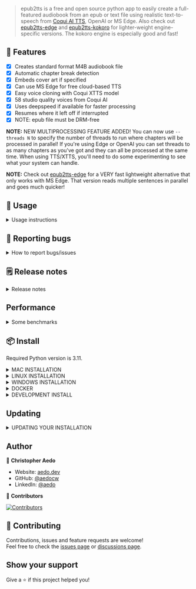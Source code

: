 > epub2tts is a free and open source python app to easily create a full-featured audiobook from an epub or text file using realistic text-to-speech from [Coqui AI TTS](https://github.com/coqui-ai/TTS), OpenAI or MS Edge.
> Also check out [epub2tts-edge](https://github.com/aedocw/epub2tts-edge) and [epub2tts-kokoro](https://github.com/aedocw/epub2tts-kokoro) for lighter-weight engine-specific versions. The kokoro engine is especially good and fast!

## 🚀 Features

- [x] Creates standard format M4B audiobook file
- [x] Automatic chapter break detection
- [x] Embeds cover art if specified
- [x] Can use MS Edge for free cloud-based TTS
- [x] Easy voice cloning with Coqui XTTS model
- [x] 58 studio quality voices from Coqui AI
- [x] Uses deepspeed if available for faster processing
- [x] Resumes where it left off if interrupted
- [x] NOTE: epub file must be DRM-free

**NOTE:** NEW MULTIPROCESSING FEATURE ADDED! You can now use `--threads N` to specify the number of threads to run where chapters will be processed in parallel! If you're using Edge or OpenAI you can set threads to as many chapters as you've got and they can all be processed at the same time. When using TTS/XTTS, you'll need to do some experimenting to see what your system can handle.

**NOTE:** Check out [epub2tts-edge](https://github.com/aedocw/epub2tts-edge/) for a VERY fast lightweight alternative that only works with MS Edge. That version reads multiple sentences in parallel and goes much quicker!


## 📖 Usage
<details>
<summary> Usage instructions</summary>

## Extract epub contents to text:
1. `epub2tts mybook.epub --export txt`
2. **edit mybook.txt**, replacing `# Part 1` etc with desired chapter names, and removing front matter like table of contents and anything else you do not want read. **Note:** First two lines can be Title: and Author: to use that in audiobook metadata. **ALSO NOTE** After Author/Title, the book copy MUST start with a chapter or section marked by a line with a hashmark at the beginning (like `# Introduction`).
3. The speaker can be set to change per chapter by appending `% <speaker>` after the chapter name, for instance `# Chapter One % en-US-AvaMultilingualNeural`. See the file `multi-speaker-sample-edge.txt` for an example. **Note:** Only works with Coqui TTS multi-speaker engine (default) or `--engine edge`.

## Default audiobook, fairly quick:
Using VITS model, all defaults, no GPU required:

* `epub2tts mybook.epub` (To change speaker (ex p307 for a good male voice w/Coqui TTS), add: `--speaker p307`)

## Kokoro
Uses [Kokoro](https://github.com/hexgrad/kokoro), really high quality TTS.

* Specify a speaker with `--speaker <speaker>`. [Check here for available voices](https://huggingface.co/hexgrad/Kokoro-82M/blob/main/VOICES.md), default speaker is `af_sky` if `--speaker` is not specified.
* `epub2tts mybook.txt --engine kokoro --speaker am_michael --speed 1.3`
* NOTE: Speed config is ignored for now, will fix at some point :)

## MS Edge Cloud TTS:
Uses [Microsoft Edge TTS](https://github.com/rany2/edge-tts/) in the cloud, FREE, only minimal CPU required, and it's pretty fast (100 minutes for 7hr book for instance). Many voices and languages to choose from, and the quality is really good (listen to `sample-en-US-AvaNeural-edge.m4b` for an example).

* List available voices with `edge-tts --list-voices`, default speaker is `en-US-AndrewNeural` if `--speaker` is not specified.
* `epub2tts mybook.txt --engine edge --speaker en-US-AvaNeural --cover cover-image.jpg --sayparts`

## XTTS with Coqui Studio voice:
1. Choose a studio voice, [samples here](https://github.com/rejuce/CoquiTTS_XTTS_Examples)
2. `epub2tts mybook.txt --engine xtts --speaker "Damien Black" --cover cover-image.jpg --sayparts`

## XTTS using your own voice clone:
1. `epub2tts mybook.epub --scan`, determine which part to start and end on so you can skip TOC, etc.
2. Secure 1-3 30 second clips of a speaker you really like (`voice-1.wav``, etc)
3. `epub2tts my-book.epub --start 4 --end 20 --xtts voice-1.wav,voice-2.wav,voice-3.wav --cover cover-image.jpg`

## All options
* -h, --help - show this help message and exit
* --threads [N] - process N number of chapters in parallel. If you're using Edge or OpenAI you can basically do as many threads as you have chapters. With TTS or XTTS you'll need to experiment to see what works best on your environment. Default number of threads is 2.
* --engine [ENGINE] - Which TTS engine to use [tts|xtts|openai|edge|kokoro]
* --xtts [sample-1.wav,sample-2.wav] - Sample wave/mp3 file(s) for XTTS v2 training separated by commas
* --openai OPENAI_API_KEY - OpenAI API key if engine is OpenAI
* --model [MODEL] - TTS model to use, default: tts_models/en/vctk/vits
* --speaker SPEAKER - Speaker to use (examples: p335 for VITS, onyx for OpenAI, "Damien Black" for XTTS v2, en-US-EricNeural for edge)
* --scan - Scan the epub to show beginning of chapters, then exit
* --start [START] - Chapter/part to start from
* --end [END] - Chapter/part to end with
* --language [LANGUAGE] - Language of the epub, default: en
* --minratio [MINRATIO] - Minimum match ratio between text and transcript, 0 to disable whisper
* --skiplinks - Skip reading any HTML links
* --skipfootnotes - Try to skip reading footnotes
* --skip-cleanup - Do not replace special characters with ","
* --sayparts - Say each part number at start of section
* --bitrate [BITRATE] - Specify bitrate for output file
* --debug  - Enable debug output
* --export txt - Export epub contents to file (txt, md coming soon)
* --parapause - when using `--export txt`, this option inserts `%P%` at each paragraph break. Then when creating audio with `--engine edge`, any time `%P%` is found in the copy a 1.2 second pause in inserted. 
* --no-deepspeed - Disable deepspeed
* --cover image.jpg - jpg image to use for cover

</details>

## 🐞 Reporting bugs
<details>
<summary>How to report bugs/issues</summary>

Thank you in advance for reporting any bugs/issues you encounter! If you are having issues, first please [search existing issues](https://github.com/aedocw/epub2tts/issues) to see if anyone else has run into something similar previously.

If you've found something new, please open an issue and be sure to include:
1. The full command you executed
2. The platform (Linux, Windows, OSX, Docker)
3. Your Python version if not using Docker
4. Try running the command again with `--debug --minratio 0` added on, to get more information
5. Relevant output around the crash, including the sentence (should be in debug output) if it crashed during a TTS step

</details>

## 🗒️ Release notes
<details>
<summary>Release notes </summary>

* 20250216: Added Kokoro engine, still need to fix using speed parameter
* 20241005: A few new releases thanks to excellent contributions from https://github.com/calledit - this includes significant refactoring to improve the code base, adding `--threads N` feature for multiprocessing, and support for NCX files that improves detection of how text is separated in an epub.
* 20240403: Added support for specifying speaker per chapter, https://github.com/aedocw/epub2tts/issues/229
* 20240320: Added MS Edge cloud TTS support
* 20240301: Added `--skip-cleanup` option to skip replacement of special characters with ","
* 20240222: Implemented pause between sentences, https://github.com/aedocw/epub2tts/issues/208 and https://github.com/aedocw/epub2tts/issues/153
* 20240131: [Repaired missing pause between chapters](https://github.com/aedocw/epub2tts/issues/204)
* 20240114: Updated README
* 20240111: Added support for Title & Author in text files
* 20240110: Added support for "--cover image.jpg"

</details>

## Performance
<details>
<summary>Some benchmarks</summary>
VITS model is the fastest, does not require GPU, but does not sound as good as using XTTS. We have not done any comparative benchmarks with that model.

Typical inference times for xtts_v2 averaged over 4 processing chunks (about 4 sentences each) that can be expected:

```
| Hardware                            | Inference Time |
|-------------------------------------|----------------|
| 20x CPU Xeon E5-2630 (without AVX)  | 3.7x realtime  |
| 20x CPU Xeon Silver 4214 (with AVX) | 1.7x realtime  |
| 8x CPU Xeon Silver 4214 (with AVX)  | 2.0x realtime  |
| 2x CPU Xeon Silver 4214 (with AVX)  | 2.9x realtime  |
| Intel N4100 Atom (NAS)              | 4.7x realtime  |
| GPU RTX A2000 4GB (w/o deepspeed)   | 0.4x realtime  |
| GPU RTX A2000 4GB (w deepspeed)     | 0.15x realtime |
```
</details>

## 📦 Install

Required Python version is 3.11.

<details>
<summary>MAC INSTALLATION</summary>

This installation requires Python < 3.12 and [Homebrew](https://brew.sh/) (I use homebrew to install espeak, [pyenv](https://stackoverflow.com/questions/36968425/how-can-i-install-multiple-versions-of-python-on-latest-os-x-and-use-them-in-par) and ffmpeg). Per [this bug](https://github.com/coqui-ai/TTS/issues/2052), mecab should also be installed via homebrew.

Voice models will be saved locally in `~/.local/share/tts`
```
#install dependencies
brew install espeak pyenv ffmpeg mecab
#install epub2tts
git clone https://github.com/aedocw/epub2tts
cd epub2tts
pyenv install 3.11
pyenv local 3.11
#OPTIONAL but recommended - install this in a virtual environment
pip install coqui-tts --only-binary spacy
python -m venv .venv && source .venv/bin/activate
pip install .
```
</details>

<details>
<summary>LINUX INSTALLATION</summary>

These instructions are for Ubuntu 22.04 (20.04 showed some dependency issues), but should work (with appropriate package installer mods) for just about any repo. Ensure you have `ffmpeg` installed before use. If you have an NVIDIA GPU you should also [install CUDA toolkit](https://developer.nvidia.com/cuda-downloads) to make use of deepspeed.

Voice models will be saved locally in `~/.local/share/tts`

```
#install dependencies
sudo apt install espeak-ng ffmpeg
#If you have a CUDA-compatible GPU, run:
sudo apt install nvidia-cuda-toolkit
#clone the repo
git clone https://github.com/aedocw/epub2tts
cd epub2tts
pip install coqui-tts --only-binary spacy
pip install .
```

**NOTE:** If you have deepspeed installed, it may be detected but not work properly, causing errors. Try [installing CUDA toolkit](https://developer.nvidia.com/cuda-downloads) to see if that resolves the issue. If that does not fix it, add `--no-deepspeed` and it will not be used. Also in that case, open an issue with your details and we will look into it.

</details>

<details>
<summary>WINDOWS INSTALLATION</summary>

Running epub2tts in WSL2 with Ubuntu 22 is the easiest approach, but these steps should work for running directly in windows.

1. Install Microsoft C++ Build Tools. Download the installer from https://visualstudio.microsoft.com/visual-cpp-build-tools/ then run the downloaded file `vs_BuildTools.exe` and select the "C++ Build tools" checkbox leaving all options at their default value. **Note:** This will require about 7 GB of space on C drive.
2. Install espeak-ng from https://github.com/espeak-ng/espeak-ng/releases/latest
3. [Install chocolaty](https://chocolatey.org/install)
4. Install ffmpeg with the command `choco install ffmpeg`, make sure you are in an elevated powershell session.
5. Install python 3.11 with the command `choco install python311`
6. Install git with the command `choco install git`.
7. Decide where you want your epub2tts project to live, documents is a common place. Once you've found a directory you're happy with, clone the project with `git clone https://github.com/aedocw/epub2tts` and cd epub2tts so you're now in your working directory.
8. There are probably a few different ways you can go here, I personally opted for a venv to keep everything organized. Create a venv with the command `python -m venv .venv`
9. Activate the venv, on windows the command is slightly different as you issue `.venv\scripts\activate`
10. Install epub2tts along with the requirements with the commands `pip install coqui-tts --only-binary spacy && pip install .`

11. If all goes well, you should be able to call epub2tts from within your venv and update it from this directory going forward. To update, use `git pull` and then `pip install . --upgrade`

**Some errors you may encounter**
* Encountered error while trying to install package lxml
  * Run `pip install lxml` to install the latest version manually then re-run `pip install .`
* ffmpeg not found
  * Rerun the command `choco install ffmpeg``, making sure you are in an elevated powershell session, outside of the virtual environment
* NLTK: punkt not found
  * Run the following to install it: `python -c "import nltk"` then `python -m nltk.downloader punkt`
* Torch not compiled with CUDA enabled
  * `pip install torch torchvision torchaudio --index-url https://download.pytorch.org/whl/cu121`
* If you have deepspeed installed, it may be detected but not work properly, causing errors. If that is the case, add `--no-deepspeed` and it will not be used.

</details>

<details>
<summary>DOCKER</summary>

NOTE: Docker image has not been recently updated or tested, may be working but is out of date.

Voice models will be saved locally in `~/.local/share/tts`

Docker usage does not reliably utilize GPU, if someone wants to work on improving this your PR will be very welcome!

For *Linux and MacOS*:
```
alias epub2tts='docker run -e COQUI_TOS_AGREED=1 -v "$PWD:$PWD" -v ~/.local/share/tts:/root/.local/share/tts -w "$PWD" ghcr.io/aedocw/epub2tts:release'
```

For *Windows*:
Pre-requisites:
* Install Docker Desktop
* From PowerShell run "mkdir ~/.local/share/tts"

```
#Example for running scan of "mybook.epub"
docker run -e COQUI_TOS_AGREED=1 -v ${PWD}/.local/share/tts:/root/.local/share/tts -v ${PWD}:/root -w /root ghcr.io/aedocw/epub2tts:release mybook.epub --scan
or with CUDA docker image:
docker run --rm --gpus all -e COQUI_TOS_AGREED=1 -e CUDA_HOME=/usr/local/cuda -v tts:/root/.local/share/tts -v .:/root -w /root ghcr.io/aedocw/epub2tts:release-cuda12 mybook.epub --scan

#Example for reading parts 3 through 15 of "mybook.epub"
docker run -e COQUI_TOS_AGREED=1 -v ${PWD}/.local/share/tts:/root/.local/share/tts -v ${PWD}:/root -w /root ghcr.io/aedocw/epub2tts:release mybook.epub --start 3 --end 15
or with CUDA docker image:
docker run --rm --gpus all -e COQUI_TOS_AGREED=1 -e CUDA_HOME=/usr/local/cuda -v tts:/root/.local/share/tts -v .:/root -w /root ghcr.io/aedocw/epub2tts:release-cuda12 mybook.epub --start 3 --end 15
```
</details>

<details>
<summary>DEVELOPMENT INSTALL</summary>

```
#clone the repo
git clone https://github.com/aedocw/epub2tts
cd epub2tts
#create a virtual environment
python -m venv .venv
#activate the virtual environment
source .venv/bin/activate
#install dependencies
sudo apt install espeak-ng ffmpeg
pip install coqui-tts --only-binary spacy
pip install -r requirements.txt
```
</details>


## Updating

<details>
<summary>UPDATING YOUR INSTALLATION</summary>

1. cd to repo directory
2. `git pull`
3. Activate virtual environment you installed epub2tts in if you installed in a virtual environment
4. `pip install . --upgrade`
</details>


## Author

👤 **Christopher Aedo**

- Website: [aedo.dev](https://aedo.dev)
- GitHub: [@aedocw](https://github.com/aedocw)
- LinkedIn: [@aedo](https://linkedin.com/in/aedo)

👥 **Contributors**

[![Contributors](https://contrib.rocks/image?repo=aedocw/epub2tts)](https://github.com/aedocw/epub2tts/graphs/contributors)

## 🤝 Contributing

Contributions, issues and feature requests are welcome!\
Feel free to check the [issues page](https://github.com/aedocw/epub2tts/issues) or [discussions page](https://github.com/aedocw/epub2tts/discussions).

## Show your support

Give a ⭐️ if this project helped you!
